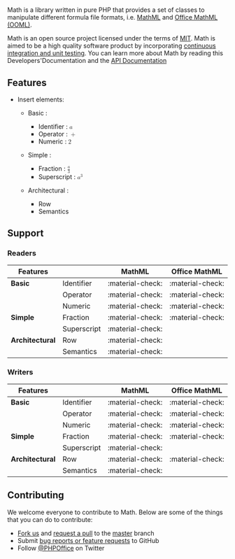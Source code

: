 #

Math is a library written in pure PHP that provides a set of classes to manipulate different formula file formats, i.e. [MathML](https://en.wikipedia.org/wiki/MathML) and [Office MathML (OOML)](https://en.wikipedia.org/wiki/Office_Open_XML_file_formats#Office_MathML_(OMML)).

Math is an open source project licensed under the terms of [MIT](https://github.com/PHPOffice/Math/blob/master/LICENCE). Math is aimed to be a high quality software product by incorporating [continuous integration and unit testing](https://github.com/PHPOffice/Math/actions/workflows/php.yml). You can learn more about Math by reading this Developers'Documentation and the [API Documentation](http://phpoffice.github.io/Math/docs/develop/)

## Features

- Insert elements:

    * Basic :

        * Identifier : <math display="inline"><mi>a</mi></math>
        * Operator : <math display="inline"><mo>+</mo></math>
        * Numeric : <math display="inline"><mn>2</mn></math>

    * Simple :
    
        * Fraction : <math display="inline"><mfrac><mi>a</mi><mn>3</mn></mfrac></math>
        * Superscript : <math display="inline"><msup><mi>a</mi><mn>3</mn></msup></math>

    * Architectural :

        * Row
        * Semantics

## Support

### Readers

| Features                  |                      | MathML           | Office MathML    |
|---------------------------|----------------------|:----------------:|:----------------:|
| **Basic**                 | Identifier           | :material-check: | :material-check: |
|                           | Operator             | :material-check: | :material-check: |
|                           | Numeric              | :material-check: | :material-check: |
| **Simple**                | Fraction             | :material-check: | :material-check: |
|                           | Superscript          | :material-check: |                  |
| **Architectural**         | Row                  | :material-check: |                  |
|                           | Semantics            | :material-check: |                  |

### Writers

| Features                  |                      | MathML           | Office MathML    |
|---------------------------|----------------------|:----------------:|:----------------:|
| **Basic**                 | Identifier           | :material-check: | :material-check: |
|                           | Operator             | :material-check: | :material-check: |
|                           | Numeric              | :material-check: | :material-check: |
| **Simple**                | Fraction             | :material-check: | :material-check: |
|                           | Superscript          | :material-check: |                  |
| **Architectural**         | Row                  | :material-check: | :material-check: |
|                           | Semantics            | :material-check: |                  |

## Contributing

We welcome everyone to contribute to Math. Below are some of the things that you can do to contribute:

-  [Fork us](https://github.com/PHPOffice/Math/fork) and [request a pull](https://github.com/PHPOffice/Math/pulls) to the [master](https://github.com/PHPOffice/Math/tree/master) branch
-  Submit [bug reports or feature requests](https://github.com/PHPOffice/Math/issues) to GitHub
-  Follow [@PHPOffice](https://twitter.com/PHPOffice) on Twitter
